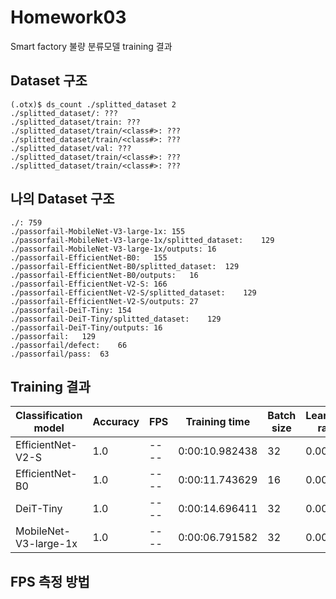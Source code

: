 # Homework03
Smart factory 불량 분류모델 training 결과

## Dataset 구조
```
(.otx)$ ds_count ./splitted_dataset 2
./splitted_dataset/: ???
./splitted_dataset/train: ???​
./splitted_dataset/train/<class#>: ???​
./splitted_dataset/train/<class#>: ???​
./splitted_dataset/val: ???
./splitted_dataset/train/<class#>: ???​
./splitted_dataset/train/<class#>: ???​

```
## 나의 Dataset 구조
```
./:	759
./passorfail-MobileNet-V3-large-1x:	155
./passorfail-MobileNet-V3-large-1x/splitted_dataset:	129
./passorfail-MobileNet-V3-large-1x/outputs:	16
./passorfail-EfficientNet-B0:	155
./passorfail-EfficientNet-B0/splitted_dataset:	129
./passorfail-EfficientNet-B0/outputs:	16
./passorfail-EfficientNet-V2-S:	166
./passorfail-EfficientNet-V2-S/splitted_dataset:	129
./passorfail-EfficientNet-V2-S/outputs:	27
./passorfail-DeiT-Tiny:	154
./passorfail-DeiT-Tiny/splitted_dataset:	129
./passorfail-DeiT-Tiny/outputs:	16
./passorfail:	129
./passorfail/defect:	66
./passorfail/pass:	63
```

## Training 결과
|Classification model|Accuracy|FPS|Training time|Batch size|Learning rate|Other prams|
|----|----|----|----|----|----|----|
|EfficientNet-V2-S|1.0|----|0:00:10.982438|32|0.0064|----|
|EfficientNet-B0| 1.0|----|0:00:11.743629|16|0.0049|----|
|DeiT-Tiny|1.0|----|0:00:14.696411|32|0.0001|----|
|MobileNet-V3-large-1x| 1.0|----|0:00:06.791582|32|0.0056|----|


## FPS 측정 방법
